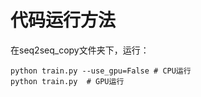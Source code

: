 代码运行方法
=====

在seq2seq_copy文件夹下，运行：

    python train.py --use_gpu=False # CPU运行
    python train.py  # GPU运行

